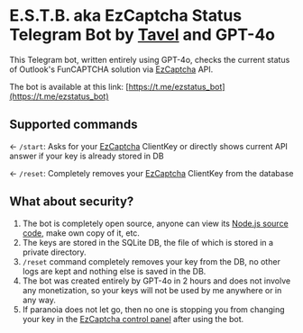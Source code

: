 # E.S.T.B. aka EzCaptcha Status Telegram Bot by [Tavel](https://tavel.in/en/contacts/) and GPT-4o

This Telegram bot, written entirely using GPT-4o, checks the current status of Outlook's FunCAPTCHA solution via [EzCaptcha](https://dashboard.ez-captcha.com/#/register?inviteCode=VOFNUzlKSNA) API.

The bot is available at this link: [https://t.me/ezstatus_bot](https://t.me/ezstatus_bot)

## Supported commands

← `/start`: Asks for your [EzCaptcha](https://dashboard.ez-captcha.com/#/register?inviteCode=VOFNUzlKSNA) ClientKey or directly shows current API answer if your key is already stored in DB

← `/reset`: Completely removes your [EzCaptcha](https://dashboard.ez-captcha.com/#/register?inviteCode=VOFNUzlKSNA) ClientKey from the database

## What about security?
1. The bot is completely open source, anyone can view its [Node.js source code](https://glitch.com/edit/#!/ez-status-bot), make own copy of it, etc.
2. The keys are stored in the SQLite DB, the file of which is stored in a private directory.
3. `/reset` command completely removes your key from the DB, no other logs are kept and nothing else is saved in the DB.
4. The bot was created entirely by GPT-4o in 2 hours and does not involve any monetization, so your keys will not be used by me anywhere or in any way.
5. If paranoia does not let go, then no one is stopping you from changing your key in the [EzCaptcha control panel](https://dashboard.ez-captcha.com/#/dashboard) after using the bot.

